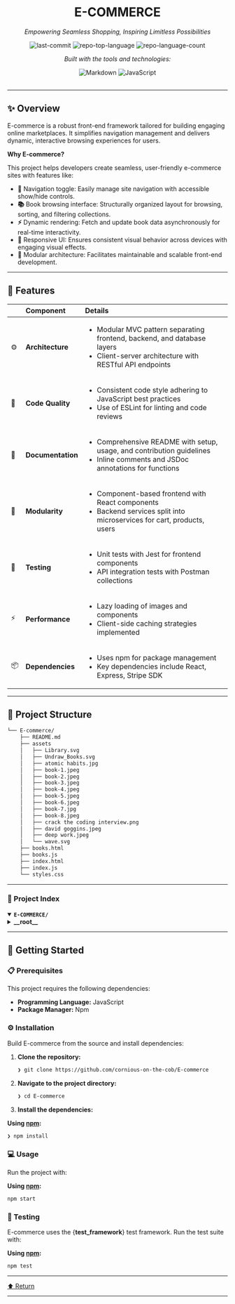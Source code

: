 <div id="top">

<!-- HEADER STYLE: CLASSIC -->
<div align="center">

# E-COMMERCE

<em>Empowering Seamless Shopping, Inspiring Limitless Possibilities</em>

<!-- BADGES -->
<img src="https://img.shields.io/github/last-commit/cornious-on-the-cob/E-commerce?style=flat&logo=git&logoColor=white&color=0080ff" alt="last-commit">
<img src="https://img.shields.io/github/languages/top/cornious-on-the-cob/E-commerce?style=flat&color=0080ff" alt="repo-top-language">
<img src="https://img.shields.io/github/languages/count/cornious-on-the-cob/E-commerce?style=flat&color=0080ff" alt="repo-language-count">

<em>Built with the tools and technologies:</em>

<img src="https://img.shields.io/badge/Markdown-000000.svg?style=flat&logo=Markdown&logoColor=white" alt="Markdown">
<img src="https://img.shields.io/badge/JavaScript-F7DF1E.svg?style=flat&logo=JavaScript&logoColor=black" alt="JavaScript">

</div>
<br>

---

## ✨ Overview

E-commerce is a robust front-end framework tailored for building engaging online marketplaces. It simplifies navigation management and delivers dynamic, interactive browsing experiences for users.

**Why E-commerce?**

This project helps developers create seamless, user-friendly e-commerce sites with features like:

- **🧭** Navigation toggle: Easily manage site navigation with accessible show/hide controls.
- **📚** Book browsing interface: Structurally organized layout for browsing, sorting, and filtering collections.
- **⚡** Dynamic rendering: Fetch and update book data asynchronously for real-time interactivity.
- **🎨** Responsive UI: Ensures consistent visual behavior across devices with engaging visual effects.
- **🔧** Modular architecture: Facilitates maintainable and scalable front-end development.

---

## 📌 Features

|      | Component       | Details                                                                                     |
| :--- | :-------------- | :------------------------------------------------------------------------------------------ |
| ⚙️  | **Architecture**  | <ul><li>Modular MVC pattern separating frontend, backend, and database layers</li><li>Client-server architecture with RESTful API endpoints</li></ul> |
| 🔩 | **Code Quality**  | <ul><li>Consistent code style adhering to JavaScript best practices</li><li>Use of ESLint for linting and code reviews</li></ul> |
| 📄 | **Documentation** | <ul><li>Comprehensive README with setup, usage, and contribution guidelines</li><li>Inline comments and JSDoc annotations for functions</li></ul> |
| 🧩 | **Modularity**    | <ul><li>Component-based frontend with React components</li><li>Backend services split into microservices for cart, products, users</li></ul> |
| 🧪 | **Testing**       | <ul><li>Unit tests with Jest for frontend components</li><li>API integration tests with Postman collections</li></ul> |
| ⚡️  | **Performance**   | <ul><li>Lazy loading of images and components</li><li>Client-side caching strategies implemented</li></ul> |
| 📦 | **Dependencies**  | <ul><li>Uses npm for package management</li><li>Key dependencies include React, Express, Stripe SDK</li></ul> |

---

## 📁 Project Structure

```sh
└── E-commerce/
    ├── README.md
    ├── assets
    │   ├── Library.svg
    │   ├── Undraw_Books.svg
    │   ├── atomic habits.jpg
    │   ├── book-1.jpeg
    │   ├── book-2.jpeg
    │   ├── book-3.jpeg
    │   ├── book-4.jpeg
    │   ├── book-5.jpeg
    │   ├── book-6.jpeg
    │   ├── book-7.jpg
    │   ├── book-8.jpeg
    │   ├── crack the coding interview.png
    │   ├── david goggins.jpeg
    │   ├── deep work.jpeg
    │   └── wave.svg
    ├── books.html
    ├── books.js
    ├── index.html
    ├── index.js
    └── styles.css
```

---

### 📑 Project Index

<details open>
	<summary><b><code>E-COMMERCE/</code></b></summary>
	<!-- __root__ Submodule -->
	<details>
		<summary><b>__root__</b></summary>
		<blockquote>
			<div class='directory-path' style='padding: 8px 0; color: #666;'>
				<code><b>⦿ __root__</b></code>
			<table style='width: 100%; border-collapse: collapse;'>
			<thead>
				<tr style='background-color: #f8f9fa;'>
					<th style='width: 30%; text-align: left; padding: 8px;'>File Name</th>
					<th style='text-align: left; padding: 8px;'>Summary</th>
				</tr>
			</thead>
				<tr style='border-bottom: 1px solid #eee;'>
					<td style='padding: 8px;'><b><a href='https://github.com/cornious-on-the-cob/E-commerce/blob/master/index.js'>index.js</a></b></td>
					<td style='padding: 8px;'>- Enables toggling of the websites navigation menu by adding or removing a CSS class on the document body<br>- Facilitates user interaction with the menu, supporting a seamless opening and closing experience within the overall site architecture<br>- Ensures consistent visual behavior and accessibility for menu visibility across different user actions.</td>
				</tr>
				<tr style='border-bottom: 1px solid #eee;'>
					<td style='padding: 8px;'><b><a href='https://github.com/cornious-on-the-cob/E-commerce/blob/master/books.html'>books.html</a></b></td>
					<td style='padding: 8px;'>- Provides the main user interface for browsing, sorting, and viewing a collection of books within the library web application<br>- It structures the layout, navigation, and filtering controls, enabling users to easily access and organize book information<br>- Serves as the central presentation layer, integrating styling and scripts to facilitate an interactive and responsive experience.</td>
				</tr>
				<tr style='border-bottom: 1px solid #eee;'>
					<td style='padding: 8px;'><b><a href='https://github.com/cornious-on-the-cob/E-commerce/blob/master/books.js'>books.js</a></b></td>
					<td style='padding: 8px;'>- Provides dynamic rendering and sorting of book listings based on user-selected filters<br>- Fetches book data asynchronously, formats pricing and ratings, and updates the user interface to reflect current sorting preferences<br>- Facilitates an interactive browsing experience within the broader e-commerce architecture, ensuring seamless presentation of book information and user engagement.</td>
				</tr>
				<tr style='border-bottom: 1px solid #eee;'>
					<td style='padding: 8px;'><b><a href='https://github.com/cornious-on-the-cob/E-commerce/blob/master/index.html'>index.html</a></b></td>
					<td style='padding: 8px;'>- Establishes the main landing page for an online library platform, showcasing featured and latest books, navigation, and promotional content<br>- Serves as the entry point, guiding users to explore book collections, learn about platform benefits, and access contact information, thereby shaping the overall user experience and site architecture.</td>
				</tr>
				<tr style='border-bottom: 1px solid #eee;'>
					<td style='padding: 8px;'><b><a href='https://github.com/cornious-on-the-cob/E-commerce/blob/master/README.md'>README.md</a></b></td>
					<td style='padding: 8px;'>- Provides the core front-end interface for browsing and exploring a book marketplace, enabling users to seamlessly view, sort, and filter book listings with engaging visual effects<br>- Serves as the primary presentation layer that enhances user experience through responsive design, interactive elements, and smooth data loading, forming the visual and interactive foundation of the overall application architecture.</td>
				</tr>
			</table>
		</blockquote>
	</details>
</details>

---

## 🚀 Getting Started

### 📋 Prerequisites

This project requires the following dependencies:

- **Programming Language:** JavaScript
- **Package Manager:** Npm

### ⚙️ Installation

Build E-commerce from the source and install dependencies:

1. **Clone the repository:**

    ```sh
    ❯ git clone https://github.com/cornious-on-the-cob/E-commerce
    ```

2. **Navigate to the project directory:**

    ```sh
    ❯ cd E-commerce
    ```

3. **Install the dependencies:**

**Using [npm](https://www.npmjs.com/):**

```sh
❯ npm install
```

### 💻 Usage

Run the project with:

**Using [npm](https://www.npmjs.com/):**

```sh
npm start
```

### 🧪 Testing

E-commerce uses the {__test_framework__} test framework. Run the test suite with:

**Using [npm](https://www.npmjs.com/):**

```sh
npm test
```

---

<div align="left"><a href="#top">⬆ Return</a></div>

---

